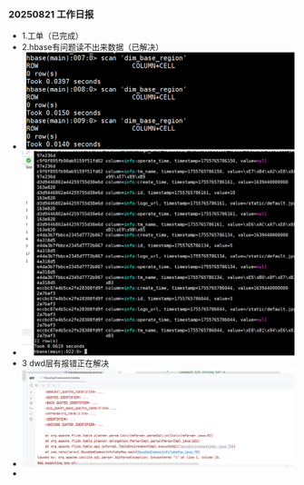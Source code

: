 ### 20250821 工作日报
* 1.工单（已完成）
* 2.hbase有问题读不出来数据（已解决）
* ![img_1.png](img_1.png)
* ![img.png](img.png)
* 3 dwd层有报错正在解决
* ![img_2.png](img_2.png)
* 
